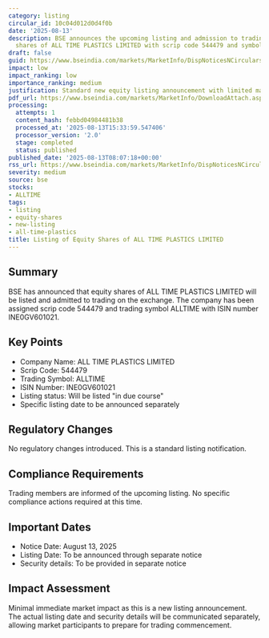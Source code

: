 ```yaml
---
category: listing
circular_id: 10c04d012d0d4f0b
date: '2025-08-13'
description: BSE announces the upcoming listing and admission to trading of equity
  shares of ALL TIME PLASTICS LIMITED with scrip code 544479 and symbol ALLTIME.
draft: false
guid: https://www.bseindia.com/markets/MarketInfo/DispNoticesNCirculars.aspx?Noticeid={12458C13-440C-48FC-BD54-B94A194E2770}&noticeno=20250813-7&dt=08/13/2025&icount=7&totcount=65&flag=0
impact: low
impact_ranking: low
importance_ranking: medium
justification: Standard new equity listing announcement with limited market impact
pdf_url: https://www.bseindia.com/markets/MarketInfo/DownloadAttach.aspx?id=20250813-7&attachedId=
processing:
  attempts: 1
  content_hash: febbd04984481b38
  processed_at: '2025-08-13T15:33:59.547406'
  processor_version: '2.0'
  stage: completed
  status: published
published_date: '2025-08-13T08:07:18+00:00'
rss_url: https://www.bseindia.com/markets/MarketInfo/DispNoticesNCirculars.aspx?Noticeid={12458C13-440C-48FC-BD54-B94A194E2770}&noticeno=20250813-7&dt=08/13/2025&icount=7&totcount=65&flag=0
severity: medium
source: bse
stocks:
- ALLTIME
tags:
- listing
- equity-shares
- new-listing
- all-time-plastics
title: Listing of Equity Shares of ALL TIME PLASTICS LIMITED
---
```


## Summary

BSE has announced that equity shares of ALL TIME PLASTICS LIMITED will be listed and admitted to trading on the exchange. The company has been assigned scrip code 544479 and trading symbol ALLTIME with ISIN number INE0GV601021.

## Key Points

- Company Name: ALL TIME PLASTICS LIMITED
- Scrip Code: 544479
- Trading Symbol: ALLTIME
- ISIN Number: INE0GV601021
- Listing status: Will be listed "in due course"
- Specific listing date to be announced separately

## Regulatory Changes

No regulatory changes introduced. This is a standard listing notification.

## Compliance Requirements

Trading members are informed of the upcoming listing. No specific compliance actions required at this time.

## Important Dates

- Notice Date: August 13, 2025
- Listing Date: To be announced through separate notice
- Security details: To be provided in separate notice

## Impact Assessment

Minimal immediate market impact as this is a new listing announcement. The actual listing date and security details will be communicated separately, allowing market participants to prepare for trading commencement.